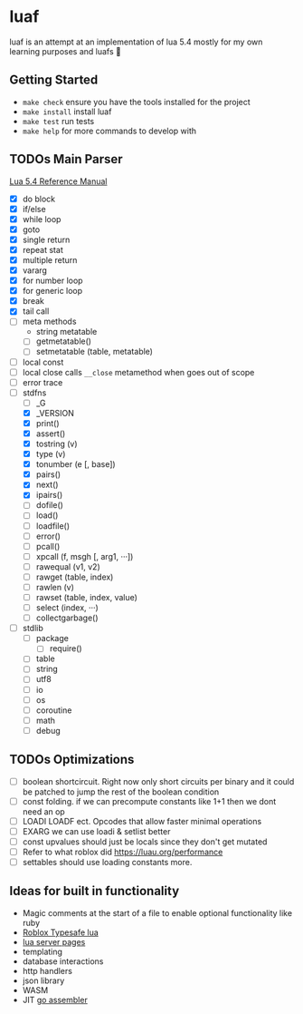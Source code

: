 # luaf
luaf is an attempt at an implementation of lua 5.4 mostly for my own learning
purposes and luafs 🤠

## Getting Started
- `make check` ensure you have the tools installed for the project
- `make install` install luaf
- `make test` run tests
- `make help` for more commands to develop with

## TODOs Main Parser
[Lua 5.4 Reference Manual](https://www.lua.org/manual/5.4/)
- [x] do block
- [x] if/else
- [x] while loop
- [x] goto
- [x] single return
- [x] repeat stat
- [x] multiple return
- [x] vararg
- [x] for number loop
- [x] for generic loop
- [x] break
- [x] tail call
- [ ] meta methods
    - string metatable
    - [ ] getmetatable()
    - [ ] setmetatable (table, metatable)
- [ ] local const
- [ ] local close calls `__close` metamethod when goes out of scope
- [ ] error trace
- [ ] stdfns
    - [ ] \_G
    - [x] \_VERSION
    - [x] print()
    - [x] assert()
    - [x] tostring (v)
    - [x] type (v)
    - [x] tonumber (e [, base])
    - [x] pairs()
    - [x] next()
    - [x] ipairs()
    - [ ] dofile()
    - [ ] load()
    - [ ] loadfile()
    - [ ] error()
    - [ ] pcall()
    - [ ] xpcall (f, msgh [, arg1, ···])
    - [ ] rawequal (v1, v2)
    - [ ] rawget (table, index)
    - [ ] rawlen (v)
    - [ ] rawset (table, index, value)
    - [ ] select (index, ···)
    - [ ] collectgarbage()
- [ ] stdlib
    - [ ] package
        - [ ] require()
    - [ ] table
    - [ ] string
    - [ ] utf8
    - [ ] io
    - [ ] os
    - [ ] coroutine
    - [ ] math
    - [ ] debug

## TODOs Optimizations
- [ ] boolean shortcircuit. Right now only short circuits per binary and it could
    be patched to jump the rest of the boolean condition
- [ ] const folding. if we can precompute constants like 1+1 then we dont need an op
- [ ] LOADI LOADF ect. Opcodes that allow faster minimal operations
- [ ] EXARG we can use loadi & setlist better
- [ ] const upvalues should just be locals since they don't get mutated
- [ ] Refer to what roblox did https://luau.org/performance
- [ ] settables should use loading constants more.

## Ideas for built in functionality
- Magic comments at the start of a file to enable optional functionality like ruby
- [Roblox Typesafe lua](https://luau.org/)
- [lua server pages](https://github.com/clark15b/luasp)
- templating
- database interactions
- http handlers
- json library
- WASM
- JIT [go assembler](https://github.com/twitchyliquid64/golang-asm)
